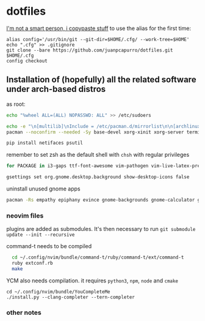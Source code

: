 # dotfiles
[I'm not a smart person, i copypaste stuff](https://developer.atlassian.com/blog/2016/02/best-way-to-store-dotfiles-git-bare-repo/)
to use the alias for the first time: 
```
alias config='/usr/bin/git --git-dir=$HOME/.cfg/ --work-tree=$HOME'
echo ".cfg" >> .gitignore
git clone --bare https://github.com/juanpcapurro/dotfiles.git $HOME/.cfg
config checkout
```
## Installation of (hopefully) all the related software under arch-based distros
as root: 
```bash
echo "%wheel ALL=(ALL) NOPASSWD: ALL" >> /etc/sudoers

echo -e "\n[multilib]\nInclude = /etc/pacman.d/mirrorlist\n\n[archlinuxfr]\nSigLevel = Never\nServer = http://repo.archlinux.fr/x86_64"
pacman --noconfirm --needed -Sy base-devel xorg-xinit xorg-server terminator feh ffmpeg pulseaudio pulseaudio-alsa wpa_supplicant arandr pavucontrol pamixer mpv wget rofi python-pip neovim ranger poppler highlight htop network-manager-applet networkmanager qutebrowser transmission-cli atool libcaca xcompmgr transset-df texlive-most texlive-lang markdown zathura evince audacity vim-latexsuite rsync openssh noto-fonts-emoji cups screenfetch unzip unrar biber ntfs-3g jdk8-openjdk zsh xclip ctags gcc make cmake npm git ruby vlc qt4 flashplugin cython atom powerline python2-neovim python-neovim arc-gtk-theme polkit gparted zsh-completions ttf-dejavu ttf-inconsolata pandoc thunar numix-gtk-theme clang yaourt ttf-liberation noto-fonts ttf-dejavu acpi_call tp_smapi

pip install netifaces psutil 
```
remember to set zsh as the default shell with `chsh`
with regular privileges
```bash
for PACKAGE in i3-gaps ttf-font-awesome vim-pathogen vim-live-latex-preview projectm-pulseaudio neofetch tamzen-font-git speedometer nodejs-markdown-pdf rambox-bin google-chrome i3lock-blur oh-my-zsh-git ttf-ms-fonts tree bumblebee-status-git rofi arc-gtk-theme gnome-keyring neofetch ; do yaourt --noconfirm -S $PACKAGE ; done

gsettings set org.gnome.desktop.background show-desktop-icons false
```
uninstall unused gnome apps
```bash
pacman -Rs empathy epiphany evince gnome-backgrounds gnome-calculator gnome-contacts gnome-screenshot gnome-user-docs gnome-user-share totem vino yelp
```

### neovim files
plugins are added as submodules. It's then necessary to run `git submodule update --init --recursive`

command-t needs to be compiled
``` bash
  cd ~/.config/nvim/bundle/command-t/ruby/command-t/ext/command-t
  ruby extconf.rb
  make
```
YCM also needs compilation. it requires `python3`, `npm`, `node` and `cmake`
```
cd ~/.config/nvim/bundle/YouCompleteMe
./install.py --clang-completer --tern-completer
```

### other notes

